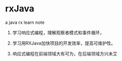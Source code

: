 # rxJava
a java rx learn note

1. 学习响应式编程，理解观察者模式和事件循环，

2. 学习用RXJava加快项目的开发效率，提高可维护性。

3. 响应式编程在前端领域大有可为，在后端领域方兴未艾


